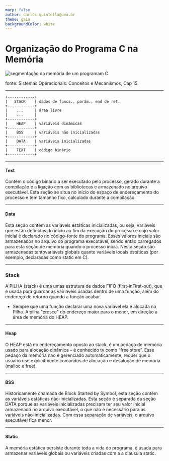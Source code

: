 ```yaml
---
marp: false
author: carlos.quintella@uva.br
theme: gaia
backgroundColor: white
---
```


# Organização do Programa C na Memória #

![segmentação da memória de um programam C](https://www.inf.ufpr.br/roberto/ci067/pics/areas-memoria.png)

fonte: Sistemas Operacionais: Conceitos e Mecanismos, Cap 15.

---

````text
+------------+
|   STACK    | dados de funcs., parâm., end de ret.
+------------+
|    ...     | área livre
|    ...     | 
+------------+
|    HEAP    | variáveis dinâmicas
+------------+
|    BSS     | variáveis não inicializadas
+------------+
|    DATA    | variáveis inicializadas
+------------+
|    TEXT    | código binário
+------------+
````

---

#### Text ####

Contém o código binário a ser executado pelo processo, gerado durante a compilação e a ligação com as  bibliotecas e armazenado no arquivo executável. Esta seção se situa no início do espaço de endereçamento do processo e tem tamanho fixo, calculado durante a compilação.

---

#### Data ####

Esta seção contém as variáveis estáticas inicializadas, ou seja, variáveis que estão definidas do início ao fim da execução do processo e cujo valor inicial é declarado no código-fonte do programa. Esses valores iniciais são armazenados no arquivo do programa executável, sendo então carregados para esta seção de memória quando o processo inicia. Nesta seção são armazenadas tantovariáveis globais quanto variáveis locais estáticas (por exemplo, declaradas
como static em C).

---

### Stack ###

A PILHA (stack) é uma umas estrutura de dados FIFO (first-inFirst-out), que é usada para guardar as vairiáveis usadas dentro de uma função, além do endereço de retorno quando a função acabar.

* Sempre que uma função declarar uma nova variável ela é alocada na Pilha. A pilha "cresce" do endereço maior para o menor, em direção a área de memória do HEAP.

---

#### Heap ####

O HEAP está no endereçamento oposto ao stack, é um pedaço de memória usado para alocação dinâmica – é conhecido tv como “free store”. Esse pedaço da memória nao é gerenciado automaticamente, requer que o usuario use explicitmente comandos de alocação e desaloção de memoria (malloc e free).

---

#### BSS ####

Historicamente chamada de Block Started by Symbol, esta seção contém as variáveis estáticas não-inicializadas. Esta seção é separada da seção DATA porque as variáveis inicializadas precisam ter seu valor inicial armazenado no arquivo executável, o que não é necessário para as variáveis não-inicializadas. Com essa separação de variáveis, o arquivo executável fica menor.

---

#### Static ####

A memória estática persiste durante toda a vida do programa, é usada para armazenar variáveis globais ou variáveis criadas com a a cláusula static.
